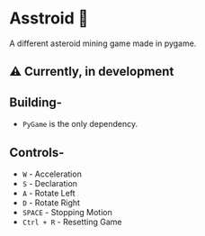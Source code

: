# Asstroid 🌠
A different asteroid mining game made in pygame.

## ⚠️ Currently, in development

## Building-
* ```PyGame``` is the only dependency.

## Controls-
* ```W``` - Acceleration
* ```S``` - Declaration
* ```A``` - Rotate Left
* ```D``` - Rotate Right
* ```SPACE``` - Stopping Motion
* ```Ctrl + R``` - Resetting Game